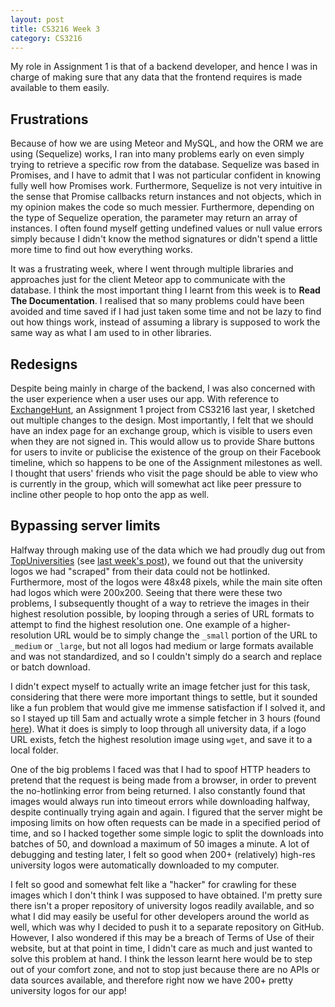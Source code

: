 ```yaml
---
layout: post
title: CS3216 Week 3
category: CS3216
---
```


My role in Assignment 1 is that of a backend developer, and hence I was in charge of making sure that any data that the frontend requires is made available to them easily.

## Frustrations

Because of how we are using Meteor and MySQL, and how the ORM we are using (Sequelize) works, I ran into many problems early on even simply trying to retrieve a specific row from the database. Sequelize was based in Promises, and I have to admit that I was not particular confident in knowing fully well how Promises work. Furthermore, Sequelize is not very intuitive in the sense that Promise callbacks return instances and not objects, which in my opinion makes the code so much messier. Furthermore, depending on the type of Sequelize operation, the parameter may return an array of instances. I often found myself getting undefined values or null value errors simply because I didn't know the method signatures or didn't spend a little more time to find out how everything works. 

It was a frustrating week, where I went through multiple libraries and approaches just for the client Meteor app to communicate with the database. I think the most important thing I learnt from this week is to **Read The Documentation**. I realised that so many problems could have been avoided and time saved if I had just taken some time and not be lazy to find out how things work, instead of assuming a library is supposed to work the same way as what I am used to in other libraries.

## Redesigns

Despite being mainly in charge of the backend, I was also concerned with the user experience when a user uses our app. With reference to [ExchangeHunt](https://exchangehunt.io), an Assignment 1 project from CS3216 last year, I sketched out multiple changes to the design. Most importantly, I felt that we should have an index page for an exchange group, which is visible to users even when they are not signed in. This would allow us to provide Share buttons for users to invite or publicise the existence of the group on their Facebook timeline, which so happens to be one of the Assignment milestones as well. I thought that users' friends who visit the page should be able to view who is currently in the group, which will somewhat act like peer pressure to incline other people to hop onto the app as well.

## Bypassing server limits

Halfway through making use of the data which we had proudly dug out from [TopUniversities](http://www.topuniversities.com) (see [last week's post](/blog/cs3216-assignment-1/)), we found out that the university logos we had "scraped" from their data could not be hotlinked. Furthermore, most of the logos were 48x48 pixels, while the main site often had logos which were 200x200\. Seeing that there were these two problems, I subsequently thought of a way to retrieve the images in their highest resolution possible, by looping through a series of URL formats to attempt to find the highest resolution one. One example of a higher-resolution URL would be to simply change the `_small` portion of the URL to `_medium` or `_large`, but not all logos had medium or large formats available and was not standardized, and so I couldn't simply do a search and replace or batch download. 

I didn't expect myself to actually write an image fetcher just for this task, considering that there were more important things to settle, but it sounded like a fun problem that would give me immense satisfaction if I solved it, and so I stayed up till 5am and actually wrote a simple fetcher in 3 hours (found [here](https://github.com/irvinlim/topuniversities-logo-fetcher)). What it does is simply to loop through all university data, if a logo URL exists, fetch the highest resolution image using `wget`, and save it to a local folder. 

One of the big problems I faced was that I had to spoof HTTP headers to pretend that the request is being made from a browser, in order to prevent the no-hotlinking error from being returned. I also constantly found that images would always run into timeout errors while downloading halfway, despite continually trying again and again. I figured that the server might be imposing limits on how often requests can be made in a specified period of time, and so I hacked together some simple logic to split the downloads into batches of 50, and download a maximum of 50 images a minute. A lot of debugging and testing later, I felt so good when 200+ (relatively) high-res university logos were automatically downloaded to my computer. 

I felt so good and somewhat felt like a "hacker" for crawling for these images which I don't think I was supposed to have obtained. I'm pretty sure there isn't a proper repository of university logos readily available, and so what I did may easily be useful for other developers around the world as well, which was why I decided to push it to a separate repository on GitHub. However, I also wondered if this may be a breach of Terms of Use of their website, but at that point in time, I didn't care as much and just wanted to solve this problem at hand. I think the lesson learnt here would be to step out of your comfort zone, and not to stop just because there are no APIs or data sources available, and therefore right now we have 200+ pretty university logos for our app!
